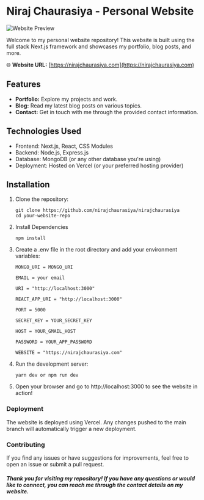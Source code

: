 # Niraj Chaurasiya - Personal Website

![Website Preview](https://nirajchaurasiya.com/assests/mywebsite.png)

Welcome to my personal website repository! This website is built using the full stack Next.js framework and showcases my portfolio, blog posts, and more.

🌐 **Website URL:** [https://nirajchaurasiya.com](https://nirajchaurasiya.com)

## Features

- **Portfolio:** Explore my projects and work.
- **Blog:** Read my latest blog posts on various topics.
- **Contact:** Get in touch with me through the provided contact information.

## Technologies Used

- Frontend: Next.js, React, CSS Modules
- Backend: Node.js, Express.js
- Database: MongoDB (or any other database you're using)
- Deployment: Hosted on Vercel (or your preferred hosting provider)

## Installation

1. Clone the repository:

   ```
   git clone https://github.com/nirajchaurasiya/nirajchaurasiya
   cd your-website-repo
   ```

2. Install Dependencies
   ```
   npm install
   ```
3. Create a .env file in the root directory and add your environment variables:

   ```
   MONGO_URI = MONGO_URI

   EMAIL = your email

   URI = "http://localhost:3000"

   REACT_APP_URI = "http://localhost:3000"

   PORT = 5000

   SECRET_KEY = YOUR_SECRET_KEY

   HOST = YOUR_GMAIL_HOST

   PASSWORD = YOUR_APP_PASSWORD

   WEBSITE = "https://nirajchaurasiya.com"
   ```

4. Run the development server:

   ```
   yarn dev or npm run dev
   ```

5. Open your browser and go to http://localhost:3000 to see the website in action!

### Deployment

The website is deployed using Vercel. Any changes pushed to the main branch will automatically trigger a new deployment.

### Contributing

If you find any issues or have suggestions for improvements, feel free to open an issue or submit a pull request.

##### Thank you for visiting my repository! If you have any questions or would like to connect, you can reach me through the contact details on my website.
